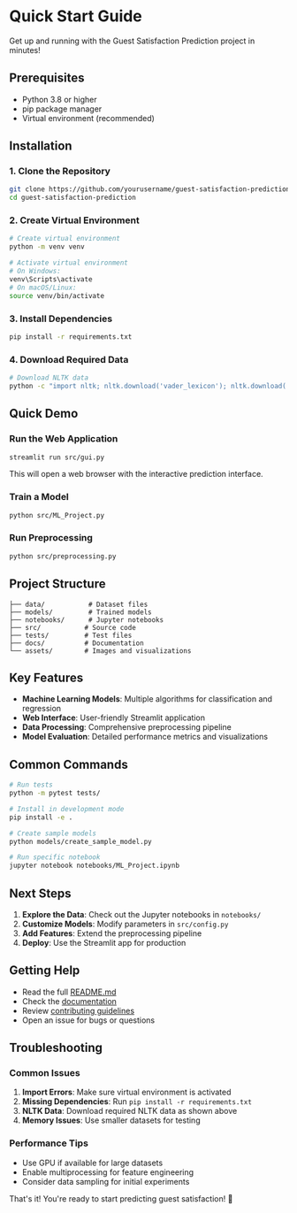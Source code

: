# Quick Start Guide

Get up and running with the Guest Satisfaction Prediction project in minutes!

## Prerequisites

- Python 3.8 or higher
- pip package manager
- Virtual environment (recommended)

## Installation

### 1. Clone the Repository

```bash
git clone https://github.com/yourusername/guest-satisfaction-prediction.git
cd guest-satisfaction-prediction
```

### 2. Create Virtual Environment

```bash
# Create virtual environment
python -m venv venv

# Activate virtual environment
# On Windows:
venv\Scripts\activate
# On macOS/Linux:
source venv/bin/activate
```

### 3. Install Dependencies

```bash
pip install -r requirements.txt
```

### 4. Download Required Data

```bash
# Download NLTK data
python -c "import nltk; nltk.download('vader_lexicon'); nltk.download('stopwords'); nltk.download('wordnet')"
```

## Quick Demo

### Run the Web Application

```bash
streamlit run src/gui.py
```

This will open a web browser with the interactive prediction interface.

### Train a Model

```bash
python src/ML_Project.py
```

### Run Preprocessing

```bash
python src/preprocessing.py
```

## Project Structure

```
├── data/           # Dataset files
├── models/         # Trained models
├── notebooks/      # Jupyter notebooks
├── src/           # Source code
├── tests/         # Test files
├── docs/          # Documentation
└── assets/        # Images and visualizations
```

## Key Features

- **Machine Learning Models**: Multiple algorithms for classification and regression
- **Web Interface**: User-friendly Streamlit application
- **Data Processing**: Comprehensive preprocessing pipeline
- **Model Evaluation**: Detailed performance metrics and visualizations

## Common Commands

```bash
# Run tests
python -m pytest tests/

# Install in development mode
pip install -e .

# Create sample models
python models/create_sample_model.py

# Run specific notebook
jupyter notebook notebooks/ML_Project.ipynb
```

## Next Steps

1. **Explore the Data**: Check out the Jupyter notebooks in `notebooks/`
2. **Customize Models**: Modify parameters in `src/config.py`
3. **Add Features**: Extend the preprocessing pipeline
4. **Deploy**: Use the Streamlit app for production

## Getting Help

- Read the full [README.md](README.md)
- Check the [documentation](docs/)
- Review [contributing guidelines](CONTRIBUTING.md)
- Open an issue for bugs or questions

## Troubleshooting

### Common Issues

1. **Import Errors**: Make sure virtual environment is activated
2. **Missing Dependencies**: Run `pip install -r requirements.txt`
3. **NLTK Data**: Download required NLTK data as shown above
4. **Memory Issues**: Use smaller datasets for testing

### Performance Tips

- Use GPU if available for large datasets
- Enable multiprocessing for feature engineering
- Consider data sampling for initial experiments

That's it! You're ready to start predicting guest satisfaction! 🎉
